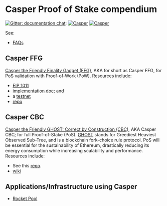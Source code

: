 # Casper Proof of Stake compendium

[![Gitter: documentation chat; ](https://img.shields.io/badge/gitter-Docs%20chat-4AB495.svg)](https://gitter.im/ethereum/documentation)
[![Casper](https://img.shields.io/badge/gitter-Casper-4AB495.svg)](https://gitter.im/ethereum/casper)
[![Casper](https://img.shields.io/badge/gitter-casper%20scaling%20and%20protocol%20economics-4AB495.svg)](https://gitter.im/ethereum/casper-scaling-and-protocol-economics)

See:

-   [FAQs](Proof-of-Stake-FAQs)

## Casper FFG

[Casper the Friendly Finality Gadget (FFG)](https://github.com/ethereum/research/tree/master/papers/casper-basics), AKA for short as Casper FFG, for PoS validation with Proof-of-Work (PoW). Resources include:

-   [EIP 1011](https://eips.ethereum.org/EIPS/eip-1011)
-   [implementation doc](https://github.com/ethereum/casper/blob/master/IMPLEMENTATION.md); and 
-   a [testnet](https://hackmd.io/s/Hk6UiFU7z)
-   [repo](https://github.com/ethereum/casper)

## Casper CBC

[Casper the Friendly GHOST: Correct by Construction (CBC)](https://github.com/ethereum/research/blob/master/papers/CasperTFG/CasperTFG.pdf), AKA Casper CBC; for full Proof-of-Stake (PoS). [GHOST](https://eprint.iacr.org/2013/881) stands for Greediest Heaviest Observed Sub-Tree, and is a blockchain fork-choice rule protocol. PoS will be essential for the sustainability of Ethereum, drastically reducing its energy consumption while increasing scalability and performance. Resources include:

-   See this [repo](https://github.com/ethereum/cbc-casper).
-   [wiki](https://github.com/ethereum/cbc-casper/wiki)

## Applications/Infrastructure using Casper

-   [Rocket Pool](https://github.com/rocket-pool/rocketpool)
